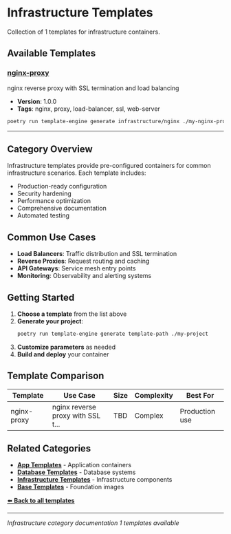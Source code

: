 # Infrastructure Templates

Collection of 1 templates for infrastructure containers.

## Available Templates

### [nginx-proxy](infrastructure/nginx/README.md)

nginx reverse proxy with SSL termination and load balancing

- **Version**: 1.0.0
- **Tags**: nginx, proxy, load-balancer, ssl, web-server

```bash
poetry run template-engine generate infrastructure/nginx ./my-nginx-proxy
```

---

## Category Overview

Infrastructure templates provide pre-configured containers for common infrastructure scenarios. Each template includes:

- Production-ready configuration
- Security hardening
- Performance optimization
- Comprehensive documentation
- Automated testing

## Common Use Cases

- **Load Balancers**: Traffic distribution and SSL termination
- **Reverse Proxies**: Request routing and caching
- **API Gateways**: Service mesh entry points
- **Monitoring**: Observability and alerting systems

## Getting Started

1. **Choose a template** from the list above
2. **Generate your project**:
   ```bash
   poetry run template-engine generate template-path ./my-project
   ```
3. **Customize parameters** as needed
4. **Build and deploy** your container

## Template Comparison

| Template    | Use Case                          | Size | Complexity | Best For       |
| ----------- | --------------------------------- | ---- | ---------- | -------------- |
| nginx-proxy | nginx reverse proxy with SSL t... | TBD  | Complex    | Production use |

## Related Categories

- [**App Templates**](../app/README.md) - Application containers
- [**Database Templates**](../database/README.md) - Database systems
- [**Infrastructure Templates**](../infrastructure/README.md) - Infrastructure components
- [**Base Templates**](../base/README.md) - Foundation images

[⬅️ **Back to all templates**](../README.md)

---

_Infrastructure category documentation_
_1 templates available_
